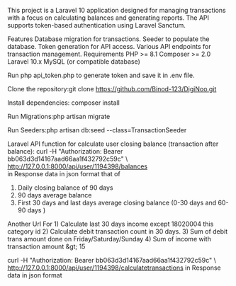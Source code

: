 This project is a Laravel 10 application designed for managing transactions with a focus on calculating balances and generating reports. The API supports token-based authentication using Laravel Sanctum.

Features
Database migration for transactions.
Seeder to populate the database.
Token generation for API access.
Various API endpoints for transaction management.
Requirements
PHP >= 8.1
Composer >= 2.0
Laravel 10.x
MySQL (or compatible database)

Run php api_token.php to generate token and save it in .env file.

Clone the repository:git clone https://github.com/Binod-123/DigiNoo.git

Install dependencies: composer install

Run Migrations:php artisan migrate

Run Seeders:php artisan db:seed --class=TransactionSeeder

Laravel API function for calculate user closing balance (transaction after balance): curl -H "Authorization: Bearer bb063d3d14167aad66aa1f432792c59c" \ http://127.0.0.1:8000/api/user/1194398/balances  
in Response data in json format that of 

1) Daily closing balance of 90 days
2) 90 days average balance
3) First 30 days and last days average closing balance (0-30 days and 60-90 days )

Another  Url For 1) Calculate last 30 days income except 18020004 this category id
2) Calculate debit transaction count in 30 days.
3) Sum of debit trans amount done on Friday/Saturday/Sunday
4) Sum of income with transaction amount &amp;gt; 15

curl -H "Authorization: Bearer bb063d3d14167aad66aa1f432792c59c" \ http://127.0.0.1:8000/api/user/1194398/calculatetransactions   in Response data in json format 



